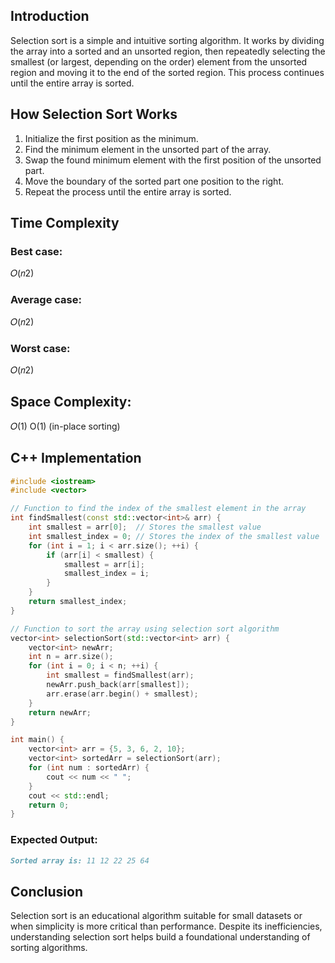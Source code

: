 ## Introduction
Selection sort is a simple and intuitive sorting algorithm. It works by dividing the array into a sorted and an unsorted region, then repeatedly selecting the smallest (or largest, depending on the order) element from the unsorted region and moving it to the end of the sorted region. This process continues until the entire array is sorted.

## How Selection Sort Works
1. Initialize the first position as the minimum.
2. Find the minimum element in the unsorted part of the array.
3. Swap the found minimum element with the first position of the unsorted part.
4. Move the boundary of the sorted part one position to the right.
5. Repeat the process until the entire array is sorted.

## Time Complexity
### Best case: 
𝑂(𝑛2)
### Average case: 
𝑂(𝑛2)
### Worst case: 
𝑂(𝑛2)

## Space Complexity: 
𝑂(1)
O(1) (in-place sorting)

## C++ Implementation

```cpp
#include <iostream>
#include <vector>

// Function to find the index of the smallest element in the array
int findSmallest(const std::vector<int>& arr) {
    int smallest = arr[0];  // Stores the smallest value
    int smallest_index = 0; // Stores the index of the smallest value
    for (int i = 1; i < arr.size(); ++i) {
        if (arr[i] < smallest) {
            smallest = arr[i];
            smallest_index = i;
        }
    }
    return smallest_index;
}

// Function to sort the array using selection sort algorithm
vector<int> selectionSort(std::vector<int> arr) {
    vector<int> newArr;
    int n = arr.size();
    for (int i = 0; i < n; ++i) {
        int smallest = findSmallest(arr);
        newArr.push_back(arr[smallest]);
        arr.erase(arr.begin() + smallest);
    }
    return newArr;
}

int main() {
    vector<int> arr = {5, 3, 6, 2, 10};
    vector<int> sortedArr = selectionSort(arr);
    for (int num : sortedArr) {
        cout << num << " ";
    }
    cout << std::endl;
    return 0;
}

```

### Expected Output:

``` markdown 
Sorted array is: 11 12 22 25 64
```
## Conclusion
Selection sort is an educational algorithm suitable for small datasets or when simplicity is more critical than performance. Despite its inefficiencies, understanding selection sort helps build a foundational understanding of sorting algorithms.
